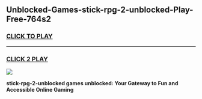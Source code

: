 
## Unblocked-Games-stick-rpg-2-unblocked-Play-Free-764s2
<h3>
<a href="https://premium76.site?title=stick-rpg-2-unblocked&ref=23A">CLICK TO PLAY</a></h3>
<hr>

<h3>
<a href="https://premium76.site?title=stick-rpg-2-unblocked&ref=23A">CLICK 2 PLAY</a>
  
</h3>

<a href="https://premium76.site?title=stick-rpg-2-unblocked&ref=23A"><img src="https://clearcache.store/games.png"></a>


**stick-rpg-2-unblocked games unblocked: Your Gateway to Fun and Accessible Online Gaming**
